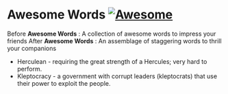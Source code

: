 # Awesome Words [![Awesome](https://cdn.rawgit.com/sindresorhus/awesome/d7305f38d29fed78fa85652e3a63e154dd8e8829/media/badge.svg)](https://github.com/sindresorhus/awesome)
Before **Awesome Words** : A collection of awesome words to impress your friends
After **Awesome Words** : An assemblage of staggering words to thrill your companions

- Herculean - requiring the great strength of a Hercules; very hard to perform.
- Kleptocracy  - a government with corrupt leaders (kleptocrats) that use their power to exploit the people.
